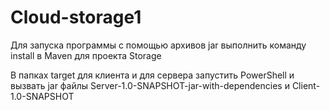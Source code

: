# Cloud-storage1

Для запуска программы с помощью архивов jar выполнить команду install в Maven для проекта Storage

В папках target для клиента и для сервера запустить PowerShell и вызвать jar файлы Server-1.0-SNAPSHOT-jar-with-dependencies и Client-1.0-SNAPSHOT
